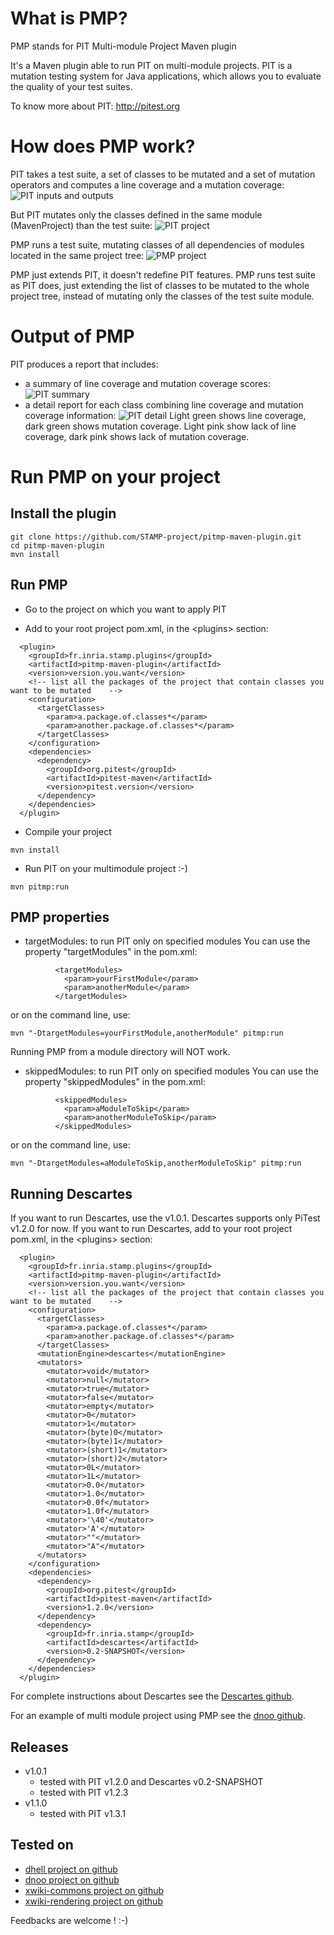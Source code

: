 What is PMP?
===========
PMP stands for PIT Multi-module Project Maven plugin

It's a Maven plugin able to run PIT on multi-module projects.
PIT is a mutation testing system for Java applications, which allows you to evaluate
the quality of your test suites.

To know more about PIT: http://pitest.org


How does PMP work?
==================

PIT takes a test suite, a set of classes to be mutated and a set of mutation operators
and computes a line coverage and a mutation coverage:
![PIT inputs and outputs](docs/pit_inputs_outputs.png)

But PIT mutates only the classes defined in the same module (MavenProject) than the
test suite:
![PIT project](docs/pit_project.png)

PMP runs a test suite, mutating classes of all dependencies of modules located in
the same project tree:
![PMP project](docs/pmp_project.png)

PMP just extends PIT, it doesn't redefine PIT features.
PMP runs test suite as PIT does, just extending the list of classes to be
mutated to the whole project tree, instead of mutating only the classes of
the test suite module.


Output of PMP
=============

PIT produces a report that includes:
* a summary of line coverage and mutation coverage scores:
![PIT summary](docs/pit_summary_dnoo.png)
* a detail report for each class combining line coverage and mutation coverage
information:
![PIT detail](docs/pit_detail_dnoo.png)
Light green shows line coverage, dark green shows mutation coverage.
Light pink show lack of line coverage, dark pink shows lack of mutation coverage.


Run PMP on your project
===========================

Install the plugin
------------------
```
git clone https://github.com/STAMP-project/pitmp-maven-plugin.git
cd pitmp-maven-plugin
mvn install
```

Run PMP
-------
* Go to the project on which you want to apply PIT

* Add to your root project pom.xml, in the \<plugins\> section:
```
  <plugin>
    <groupId>fr.inria.stamp.plugins</groupId>
    <artifactId>pitmp-maven-plugin</artifactId>
    <version>version.you.want</version>
    <!-- list all the packages of the project that contain classes you want to be mutated    -->
    <configuration>
      <targetClasses>
        <param>a.package.of.classes*</param>
        <param>another.package.of.classes*</param>
      </targetClasses>
    </configuration>
    <dependencies>
      <dependency>
        <groupId>org.pitest</groupId>
        <artifactId>pitest-maven</artifactId>
        <version>pitest.version</version>
      </dependency>
    </dependencies>
  </plugin>
```
* Compile your project
```
mvn install
```
* Run PIT on your multimodule project :-)
```
mvn pitmp:run
```

PMP properties
--------------
* targetModules: to run PIT only on specified modules
You can use the property "targetModules" in the pom.xml:
```
          <targetModules>
            <param>yourFirstModule</param>
            <param>anotherModule</param>
          </targetModules>
```
or on the command line, use:
```
mvn "-DtargetModules=yourFirstModule,anotherModule" pitmp:run
```
Running PMP from a module directory will NOT work.
* skippedModules: to run PIT only on specified modules
You can use the property "skippedModules" in the pom.xml:
```
          <skippedModules>
            <param>aModuleToSkip</param>
            <param>anotherModuleToSkip</param>
          </skippedModules>
```
or on the command line, use:
```
mvn "-DtargetModules=aModuleToSkip,anotherModuleToSkip" pitmp:run
```

Running Descartes
-----------------
If you want to run Descartes, use the v1.0.1. Descartes supports only PiTest v1.2.0 for now.
If you want to run Descartes, add to your root project pom.xml, in the \<plugins\> section:
```
  <plugin>
    <groupId>fr.inria.stamp.plugins</groupId>
    <artifactId>pitmp-maven-plugin</artifactId>
    <version>version.you.want</version>
    <!-- list all the packages of the project that contain classes you want to be mutated    -->
    <configuration>
      <targetClasses>
        <param>a.package.of.classes*</param>
        <param>another.package.of.classes*</param>
      </targetClasses>
      <mutationEngine>descartes</mutationEngine>
      <mutators>
        <mutator>void</mutator>
        <mutator>null</mutator>
        <mutator>true</mutator>
        <mutator>false</mutator>
        <mutator>empty</mutator>
        <mutator>0</mutator>
        <mutator>1</mutator>
        <mutator>(byte)0</mutator>
        <mutator>(byte)1</mutator>
        <mutator>(short)1</mutator>
        <mutator>(short)2</mutator>
        <mutator>0L</mutator>
        <mutator>1L</mutator>
        <mutator>0.0</mutator>
        <mutator>1.0</mutator>
        <mutator>0.0f</mutator>
        <mutator>1.0f</mutator>
        <mutator>'\40'</mutator>
        <mutator>'A'</mutator>
        <mutator>""</mutator>
        <mutator>"A"</mutator>
      </mutators>
    </configuration>
    <dependencies>
      <dependency>
        <groupId>org.pitest</groupId>
        <artifactId>pitest-maven</artifactId>
        <version>1.2.0</version>
      </dependency>
      <dependency>
        <groupId>fr.inria.stamp</groupId>
        <artifactId>descartes</artifactId>
        <version>0.2-SNAPSHOT</version>
      </dependency>
    </dependencies>
  </plugin>
```

For complete instructions about Descartes see the [Descartes github](https://github.com/STAMP-project/pitest-descartes).

For an example of multi module project using PMP see the [dnoo github](https://github.com/STAMP-project/dnoo).

Releases
--------
* v1.0.1
  - tested with PIT v1.2.0 and Descartes v0.2-SNAPSHOT
  - tested with PIT v1.2.3
* v1.1.0
  - tested with PIT v1.3.1

Tested on
---------
* [dhell project on github](https://github.com/STAMP-project/dhell)
* [dnoo project on github](https://github.com/STAMP-project/dnoo)
* [xwiki-commons project on github](https://github.com/xwiki/xwiki-commons)
* [xwiki-rendering project on github](https://github.com/xwiki/xwiki-rendering)

Feedbacks are welcome ! :-)
